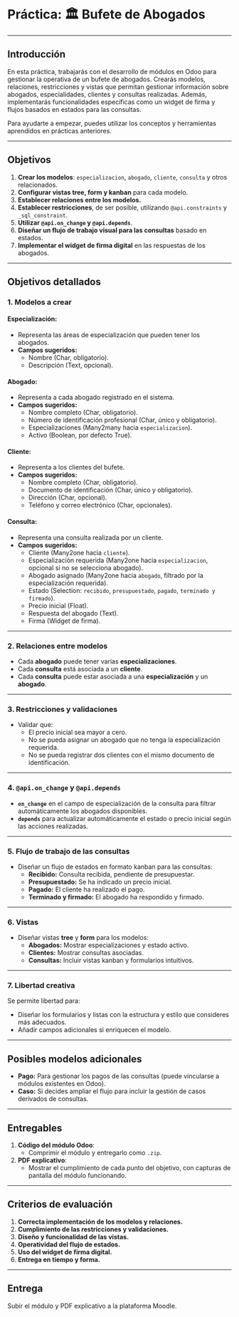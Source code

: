 # Práctica: 🏛️ Bufete de Abogados

---

## Introducción  
En esta práctica, trabajarás con el desarrollo de módulos en Odoo para gestionar la operativa de un bufete de abogados. Crearás modelos, relaciones, restricciones y vistas que permitan gestionar información sobre abogados, especialidades, clientes y consultas realizadas. Además, implementarás funcionalidades específicas como un widget de firma y flujos basados en estados para las consultas.

Para ayudarte a empezar, puedes utilizar los conceptos y herramientas aprendidos en prácticas anteriores.

---

## Objetivos  
1. **Crear los modelos**: `especializacion`, `abogado`, `cliente`, `consulta` y otros relacionados.  
2. **Configurar vistas tree, form y kanban** para cada modelo.  
3. **Establecer relaciones entre los modelos.**  
4. **Establecer restricciones**, de ser posible, utilizando `@api.constraints` y `_sql_constraint`.  
5. **Utilizar `@api.on_change` y `@api.depends`**.  
6. **Diseñar un flujo de trabajo visual para las consultas** basado en estados.  
7. **Implementar el widget de firma digital** en las respuestas de los abogados.  

---

## Objetivos detallados  

### 1. Modelos a crear  

#### **Especialización:**  
- Representa las áreas de especialización que pueden tener los abogados.  
- **Campos sugeridos:**  
  - Nombre (Char, obligatorio).  
  - Descripción (Text, opcional).  

#### **Abogado:**  
- Representa a cada abogado registrado en el sistema.  
- **Campos sugeridos:**  
  - Nombre completo (Char, obligatorio).  
  - Número de identificación profesional (Char, único y obligatorio).  
  - Especializaciones (Many2many hacia `especializacion`).  
  - Activo (Boolean, por defecto True).  

#### **Cliente:**  
- Representa a los clientes del bufete.  
- **Campos sugeridos:**  
  - Nombre completo (Char, obligatorio).  
  - Documento de identificación (Char, único y obligatorio).  
  - Dirección (Char, opcional).  
  - Teléfono y correo electrónico (Char, opcionales).  

#### **Consulta:**  
- Representa una consulta realizada por un cliente.  
- **Campos sugeridos:**  
  - Cliente (Many2one hacia `cliente`).  
  - Especialización requerida (Many2one hacia `especializacion`, opcional si no se selecciona abogado).  
  - Abogado asignado (Many2one hacia `abogado`, filtrado por la especialización requerida).  
  - Estado (Selection: `recibido`, `presupuestado`, `pagado`, `terminado y firmado`).  
  - Precio inicial (Float).  
  - Respuesta del abogado (Text).  
  - Firma (Widget de firma).  

---

### 2. Relaciones entre modelos  
- Cada **abogado** puede tener varias **especializaciones**.  
- Cada **consulta** está asociada a un **cliente**.  
- Cada **consulta** puede estar asociada a una **especialización** y un **abogado**.  

---

### 3. Restricciones y validaciones  
- Validar que:  
  - El precio inicial sea mayor a cero.  
  - No se pueda asignar un abogado que no tenga la especialización requerida.  
  - No se pueda registrar dos clientes con el mismo documento de identificación.  

---

### 4. `@api.on_change` y `@api.depends`  
- **`on_change`** en el campo de especialización de la consulta para filtrar automáticamente los abogados disponibles.  
- **`depends`** para actualizar automáticamente el estado o precio inicial según las acciones realizadas.  

---

### 5. Flujo de trabajo de las consultas  
- Diseñar un flujo de estados en formato kanban para las consultas:  
  - **Recibido:** Consulta recibida, pendiente de presupuestar.  
  - **Presupuestado:** Se ha indicado un precio inicial.  
  - **Pagado:** El cliente ha realizado el pago.  
  - **Terminado y firmado:** El abogado ha respondido y firmado.  

---

### 6. Vistas  
- Diseñar vistas **tree** y **form** para los modelos:  
  - **Abogados:** Mostrar especializaciones y estado activo.  
  - **Clientes:** Mostrar consultas asociadas.  
  - **Consultas:** Incluir vistas kanban y formularios intuitivos.  

---

### 7. Libertad creativa  
Se permite libertad para:  
- Diseñar los formularios y listas con la estructura y estilo que consideres más adecuados.  
- Añadir campos adicionales si enriquecen el modelo.  

---

## Posibles modelos adicionales  
- **Pago:** Para gestionar los pagos de las consultas (puede vincularse a módulos existentes en Odoo).  
- **Caso:** Si decides ampliar el flujo para incluir la gestión de casos derivados de consultas.  

---

## Entregables  
1. **Código del módulo Odoo**:  
   - Comprimir el módulo y entregarlo como `.zip`.  
2. **PDF explicativo**:  
   - Mostrar el cumplimiento de cada punto del objetivo, con capturas de pantalla del módulo funcionando.  

---

## Criterios de evaluación  
1. **Correcta implementación de los modelos y relaciones.**  
2. **Cumplimiento de las restricciones y validaciones.**  
3. **Diseño y funcionalidad de las vistas.**  
4. **Operatividad del flujo de estados.**  
5. **Uso del widget de firma digital.**  
6. **Entrega en tiempo y forma.**  

---

## Entrega  
Subir el módulo y PDF explicativo a la plataforma Moodle.
